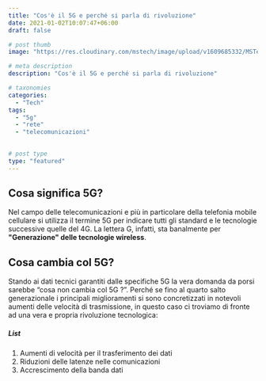 ```yaml
---
title: "Cos'è il 5G e perché si parla di rivoluzione"
date: 2021-01-02T10:07:47+06:00
draft: false

# post thumb
image: "https://res.cloudinary.com/mstech/image/upload/v1609685332/MSTech/post_thumbnails/5g_knq1yy.jpg"

# meta description
description: "Cos'è il 5G e perché si parla di rivoluzione"

# taxonomies
categories:
  - "Tech"
tags:
  - "5g"
  - "rete"
  - "telecomunicazioni"
 

# post type
type: "featured"
---
```


## Cosa significa 5G?

Nel campo delle telecomunicazioni e più in particolare della telefonia mobile cellulare si utilizza il termine 5G per indicare tutti gli standard e le tecnologie successive quelle del 4G. La lettera G, infatti, sta  banalmente per **"Generazione" delle tecnologie wireless**.

## Cosa cambia col 5G?

Stando ai dati tecnici garantiti dalle specifiche 5G la vera domanda da porsi sarebbe “cosa non cambia col 5G ?”. Perché se fino al quarto salto generazionale i principali miglioramenti si sono concretizzati in notevoli aumenti delle velocità di trasmissione, in questo caso ci troviamo di fronte ad una vera e propria rivoluzione tecnologica:

##### List

1. Aumenti di velocità per il trasferimento dei dati
2. Riduzioni delle latenze nelle comunicazioni
3. Accrescimento della banda dati

